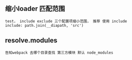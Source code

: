 ## 缩小loader 匹配范围 
    test， include exclude 三个配置项缩小范围， 推荐 使用 include
    include: path.join(__diapath, 'src')

## resolve.modules 
    告知webpack 去哪个目录查找 第三方模块 默认 node_modules
    